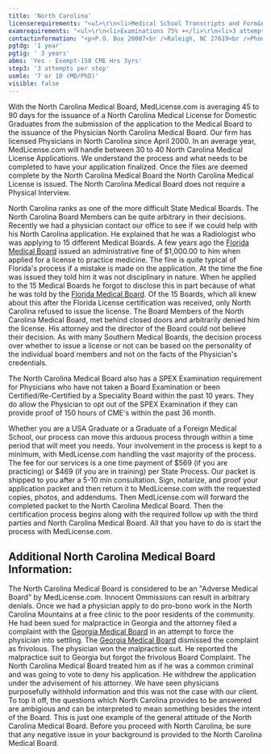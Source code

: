 ```yaml
---
title: 'North Carolina'
licenserequirements: "<ul>\r\n<li>Medical School Transcripts and Form&nbsp;</li>\r\n<li>All PGY Training</li>\r\n<li>Fingerprint Cards/Background Check</li>\r\n<li>All State Medical Licenses (past/present)</li>\r\n<li>2 Physician References</li>\r\n<li>National or State Examination Scores</li>\r\n<li>ECFMG CVS Report or Fifth Pathway (exam chart)</li>\r\n<li>FCVS required if a packet has been established</li>\r\n</ul>"
examrequirements: "<ul>\r\n<li>Examinations 75% +</li>\r\n<li>3 attempt limit Step 3 of the USMLE</li>\r\n<li>7 year limit- USMLE or 10 years if (Md/Phd)</li>\r\n<li>1 year PGY for USA Grads</li>\r\n<li>3 year PGY for International Grads</li>\r\n<li>Yes - 10 year rule or SPEX or 150 CME hrs</li>\r\n<li>State Exam Accepted if Pre-1975</li>\r\n</ul>"
contactinformation: "<p>P.O. Box 20007<br />Raleigh, NC 27619<br />Phone: (919) 326-1100<br />Fax (919) 326-1131</p>\r\n<p><a href=\"https://www.ncmedboard.org/\">www.ncmedboard.org</a></p>"
pgtdg: '1 year'
pgtig: ' 3 years'
abms: 'Yes - Exempt-150 CME Hrs 3yrs'
step3: '3 attempts per step'
usmle: '7 or 10 (MD/PhD)'
visible: false
---
```


<p>With the North Carolina Medical Board, MedLicense.com is averaging 45 to 90 days for the issuance of a North Carolina Medical License for Domestic Graduates from the submission of the application to the Medical Board to the issuance of the Physician North Carolina Medical Board. Our firm has licensed Physicians in North Carolina since April 2000. In an average year, MedLicense.com will handle between 30 to 40 North Carolina Medical License Applications. We understand the process and what needs to be completed to have your application finalized. Once the files are deemed complete by the North Carolina Medical Board the North Carolina Medical License is issued. The North Carolina Medical Board does not require a Physical Interview.</p>
<p>North Carolina ranks as one of the more difficult State Medical Boards. The North Carolina Board Members can be quite arbitrary in their decisions. Recently we had a physician contact our office to see if we could help with his North Carolina application. He explained that he was a Radiologist who was applying to 15 different Medical Boards. A few years ago the <a href="../../licensure-information/state-licensure-requirements/florida">Florida Medical Board</a> issued an administrative fine of $1,000.00 to him when applied for a license to practice medicine. The fine is quite typical of Florida's process if a mistake is made on the application. At the time the fine was issued they told him it was not disciplinary in nature. When he applied to the 15 Medical Boards he forgot to disclose this in part because of what he was told by the <a href="../../licensure-information/state-licensure-requirements/florida">Florida Medical Board</a>. Of the 15 Boards, which all knew about this after the Florida License certification was received, only North Carolina refused to issue the license. The Board Members of the North Carolina Medical Board, met behind closed doors and arbitrarily denied him the license. His attorney and the director of the Board could not believe their decision. As with many Southern Medical Boards, the decision process over whether to issue a license or not can be based on the personality of the individual board members and not on the facts of the Physician's credentials.</p>
<p>The North Carolina Medical Board also has a SPEX Examination requirement for Physicians who have not taken a Board Examination or been Certified/Re-Certified by a Speciality Board within the past 10 years. They do allow the Physician to opt out of the SPEX Examination if they can provide proof of 150 hours of CME's within the past 36 month.</p>
<p>Whether you are a USA Graduate or a Graduate of a Foreign Medical School, our process can move this arduous process through within a time period that will meet you needs. Your involvement in the process is kept to a minimum, with MedLicense.com handling the vast majority of the process. The fee for our services is a one time payment of $569 (if you are practicing) or $469 (if you are in training) per State Process. Our packet is shipped to you after a 5-10 min consultation. Sign, notarize, and proof your application packet and then return it to MedLicense.com with the requested copies, photos, and addendums. Then MedLicense.com will forward the completed packet to the North Carolina Medical Board. Then the certification process begins along with the required follow up with the third parties and North Carolina Medical Board. All that you have to do is start the process with MedLicense.com.</p>
<h2 id="mcetoc_1ce9e9kah0">Additional North Carolina Medical Board Information:</h2>
<p>The North Carolina Medical Board is considered to be an "Adverse Medical Board" by MedLicense.com. Innocent Ommissions can result in arbitrary denials. Once we had a physician apply to do pro-bono work in the North Carolina Mountains at a free clinic to the poor residents of the community. He had been sued for malpractice in Georgia and the attorney filed a complaint with the <a href="../../licensure-information/state-licensure-requirements/georgia">Georgia Medical Board</a> in an attempt to force the physician into settling. The <a href="../../licensure-information/state-licensure-requirements/georgia">Georgia Medical Board</a> dismissed the complaint as frivolous. The physician won the malpractice suit. He reported the malpractice suit to Georgia but forgot the frivolous Board Complaint. The North Carolina Medical Board treated him as if he was a common criminal and was going to vote to deny his application. He withdrew the application under the advisement of his attorney. We have seen physicians purposefully withhold information and this was not the case with our client. To top it off, the questions which North Carolina provides to be answered are ambigious and can be interpreted to mean something besides the intent of the Board. This is just one example of the general attitude of the North Carolina Medical Board. Before you proceed with North Carolina, be sure that any negative issue in your background is provided to the North Carolina Medical Board.</p>